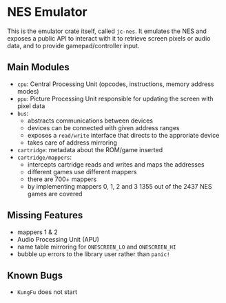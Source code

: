 # NES Emulator

This is the emulator crate itself, called `jc-nes`. It emulates the NES and exposes a public API to interact with it to retrieve screen pixels or audio data, and to provide gamepad/controller input.

## Main Modules

- `cpu`: Central Processing Unit (opcodes, instructions, memory address modes)
- `ppu`: Picture Processing Unit responsible for updating the screen with pixel data
- `bus`: 
  - abstracts communications between devices
  - devices can be connected with given address ranges
  - exposes a `read/write` interface that directs to the approriate device
  - takes care of address mirroring
- `cartridge`: metadata about the ROM/game inserted
- `cartridge/mappers`:
  - intercepts cartridge reads and writes and maps the addresses
  - different games use different mappers
  - there are 700+ mappers
  - by implementing mappers 0, 1, 2 and 3 1355 out of the 2437 NES games are covered

## Missing Features

- mappers 1 & 2
- Audio Processing Unit (APU)
- name table mirroring for `ONESCREEN_LO` and `ONESCREEN_HI`
- bubble up errors to the library user rather than `panic!`

## Known Bugs

- `KungFu` does not start
